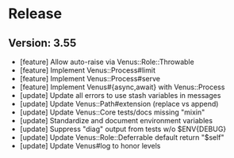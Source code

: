 # Release

## Version: 3.55

- [feature] Allow auto-raise via Venus::Role::Throwable
- [feature] Implement Venus::Process#limit
- [feature] Implement Venus::Process#serve
- [feature] Implement Venus#{async,await} with Venus::Process
- [update] Update all errors to use stash variables in messages
- [update] Update Venus::Path#extension (replace vs append)
- [update] Update Venus::Core tests/docs missing "mixin"
- [update] Standardize and document environment variables
- [update] Suppress "diag" output from tests w/o $ENV{DEBUG}
- [update] Update Venus::Role::Deferrable default return "$self"
- [update] Update Venus#log to honor levels


